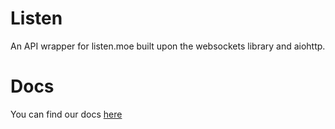 # Listen
An API wrapper for listen.moe built upon the websockets library and aiohttp.

# Docs
You can find our docs [here](http://listen.readthedocs.io/en/latest/)
